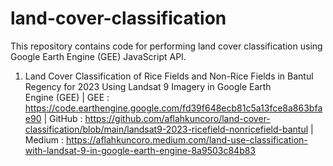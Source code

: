 # land-cover-classification
This repository contains code for performing land cover classification using Google Earth Engine (GEE) JavaScript API.

1. Land Cover Classification of Rice Fields and Non-Rice Fields in Bantul Regency for 2023 Using Landsat 9 Imagery in Google Earth Engine (GEE) | 
GEE : https://code.earthengine.google.com/fd39f648ecb81c5a13fce8a863bfae90 | 
GitHub : https://github.com/aflahkuncoro/land-cover-classification/blob/main/landsat9-2023-ricefield-nonricefield-bantul | 
Medium : https://aflahkuncoro.medium.com/land-use-classification-with-landsat-9-in-google-earth-engine-8a9503c84b83

